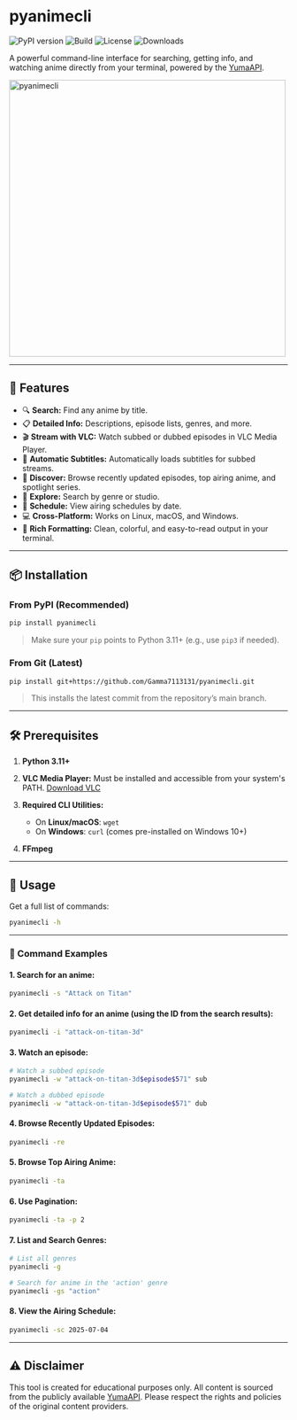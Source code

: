# pyanimecli
![PyPI version](https://img.shields.io/pypi/v/pyanimecli.svg)
![Build](https://github.com/Gamma7113131/pyanimecli/actions/workflows/publish.yml/badge.svg)
![License](https://img.shields.io/pypi/l/pyanimecli.svg)
![Downloads](https://img.shields.io/pypi/dm/pyanimecli.svg)


A powerful command-line interface for searching, getting info, and watching anime directly from your terminal, powered by the [YumaAPI](https://yumaapi.vercel.app/).

<img width="500" height="500" alt="pyanimecli" src="https://github.com/user-attachments/assets/1007f6a2-f3c9-4f9c-97d6-2139e2958c75" />

---

## 🚀 Features

- 🔍 **Search:** Find any anime by title.
- 📋 **Detailed Info:** Descriptions, episode lists, genres, and more.
- 🎬 **Stream with VLC:** Watch subbed or dubbed episodes in VLC Media Player.
- 💬 **Automatic Subtitles:** Automatically loads subtitles for subbed streams.
- 🌟 **Discover:** Browse recently updated episodes, top airing anime, and spotlight series.
- 🧭 **Explore:** Search by genre or studio.
- 📆 **Schedule:** View airing schedules by date.
- 💻 **Cross-Platform:** Works on Linux, macOS, and Windows.
- 🎨 **Rich Formatting:** Clean, colorful, and easy-to-read output in your terminal.

---

## 📦 Installation

### From PyPI (Recommended)


```bash
pip install pyanimecli
````

> Make sure your `pip` points to Python 3.11+ (e.g., use `pip3` if needed).

### From Git (Latest)

```bash
pip install git+https://github.com/Gamma7113131/pyanimecli.git
```

> This installs the latest commit from the repository’s main branch.

---

## 🛠 Prerequisites

1. **Python 3.11+**
2. **VLC Media Player:** Must be installed and accessible from your system's PATH. [Download VLC](https://www.videolan.org/vlc/)
3. **Required CLI Utilities:**

   * On **Linux/macOS**: `wget`
   * On **Windows**: `curl` (comes pre-installed on Windows 10+)
4. **FFmpeg**

---

## 🧪 Usage

Get a full list of commands:

```bash
pyanimecli -h
```

---

### 📖 Command Examples

#### 1. Search for an anime:

```bash
pyanimecli -s "Attack on Titan"
```

#### 2. Get detailed info for an anime (using the ID from the search results):

```bash
pyanimecli -i "attack-on-titan-3d"
```

#### 3. Watch an episode:

```bash
# Watch a subbed episode
pyanimecli -w "attack-on-titan-3d$episode$571" sub

# Watch a dubbed episode
pyanimecli -w "attack-on-titan-3d$episode$571" dub
```

#### 4. Browse Recently Updated Episodes:

```bash
pyanimecli -re
```

#### 5. Browse Top Airing Anime:

```bash
pyanimecli -ta
```

#### 6. Use Pagination:

```bash
pyanimecli -ta -p 2
```

#### 7. List and Search Genres:

```bash
# List all genres
pyanimecli -g

# Search for anime in the 'action' genre
pyanimecli -gs "action"
```

#### 8. View the Airing Schedule:

```bash
pyanimecli -sc 2025-07-04
```

---

## ⚠️ Disclaimer

This tool is created for educational purposes only. All content is sourced from the publicly available [YumaAPI](https://yumaapi.vercel.app/). Please respect the rights and policies of the original content providers.
